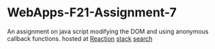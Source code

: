 # WebApps-F21-Assignment-7
An assignment on java script modifying the DOM and using anonymous callback functions.
hosted at [Reaction](https://44-563-webapps-f21.github.io/webapps-f21-assignment-7-AbdulRehmanSayeed/reaction.html)
[stack](https://44-563-webapps-f21.github.io/webapps-f21-assignment-7-AbdulRehmanSayeed/stack.html)
[search](https://44-563-webapps-f21.github.io/webapps-f21-assignment-7-AbdulRehmanSayeed/search.html)
